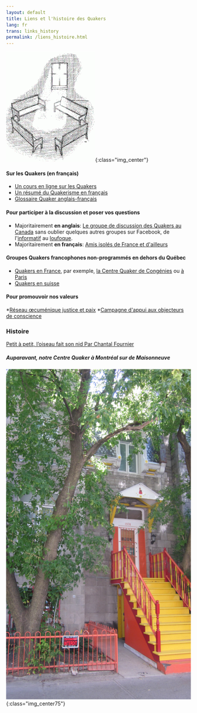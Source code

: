 ```yaml
---
layout: default
title: Liens et l'histoire des Quakers
lang: fr
trans: links_history
permalink: /liens_histoire.html
---
```

![Des bancs dans la lumière](assets/images/benches2-243x300.gif){:class="img_center"}

#### Sur les Quakers (en français)

* [Un cours en ligne sur les Quakers](http://moodle.woodbrooke.org.uk/course/view.php?id=60#section-0)
* [Un résumé du Quakerisme en français](http://quaker.chez-alice.fr/)
* [Glossaire Quaker anglais-français](http://www.simongrant.org/quaker/gloss/enfr.html)

#### Pour participer à la discussion et poser vos questions
* Majoritairement **en anglais**: [Le groupe de discussion des Quakers au Canada](https://www.facebook.com/groups/532516183429702/)  sans oublier quelques autres groupes sur Facebook, de l'[informatif](https://www.facebook.com/groups/2207263944/) au [loufoque](https://www.facebook.com/groups/assbadfriends/).
* Majoritairement **en français**: [Amis isolés de France et d'ailleurs](https://www.facebook.com/groups/1693742737383648/)

#### Groupes Quakers francophones non-programmés en dehors du Québec
* [Quakers en France](http://www.quakersenfrance.org/faq), par exemple, [la Centre Quaker de Congénies](https://www.maison-quaker-congenies.org/) ou [à Paris](https://www.facebook.com/CentreQuakerParis/)
* [Quakers en suisse](https://swiss-quakers.ch/fr/accueil/)

#### Pour promouvoir nos valeurs
*[Réseau œcuménique justice et paix](http://www.justicepaix.org)
*[Campagne d'appui aux objecteurs de conscience](http://www.resisters.ca/)

### Histoire

[Petit à petit, l’oiseau fait son nid Par Chantal Fournier](/assets/PDF/MM-History-CF.V100.05.15.pdf)

##### Auparavant, notre Centre Quaker à Montréal sur de Maisonneuve
![Our previous meetinghouse on de Maisonneuve](/assets/images/1974%20MaisW%20(1).JPG){:class="img_center75"}
